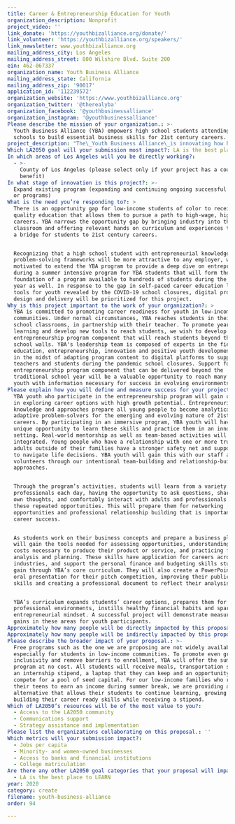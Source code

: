 ```yaml
---
title: Career & Entrepreneurship Education for Youth
organization_description: Nonprofit
project_video: ''
link_donate: 'https://youthbizalliance.org/donate/'
link_volunteer: 'https://youthbizalliance.org/speakers/'
link_newsletter: www.youthbizalliance.org
mailing_address_city: Los Angeles
mailing_address_street: 800 Wilshire Blvd. Suite 200
ein: 462-067337
organization_name: Youth Business Alliance
mailing_address_state: California
mailing_address_zip: '90017'
application_id: '112239572'
organization_website: 'https://www.youthbizalliance.org'
organization_twitter: '@therealyba'
organization_facebook: '@youthbusinessalliance'
organization_instagram: '@youthbusinessalliance'
Please describe the mission of your organization.: >-
  Youth Business Alliance (YBA) empowers high school students attending Title 1
  schools to build essential business skills for 21st century careers.
project_description: "The\_Youth Business Alliance\_is innovating how high school students prepare for college and their careers by providing a comprehensive curriculum addressing soft skills, career development, personal finance and entrepreneurship coupled with weekly guest presentations from industry professionals and hands-on field trips to corporate offices. YBA is seeking support to expand our program offerings digitally, so students can engage in self-paced learning and engage with our content and community in a flexible manner."
Which LA2050 goal will your submission most impact?: LA is the best place to CREATE
In which areas of Los Angeles will you be directly working?:
  - >-
    County of Los Angeles (please select only if your project has a countywide
    benefit)
In what stage of innovation is this project?: >-
  Expand existing program (expanding and continuing ongoing successful projects
  or programs)
What is the need you’re responding to?: >
  There is an opportunity gap for low-income students of color to receive a high
  quality education that allows them to pursue a path to high-wage, high-demand
  careers. YBA narrows the opportunity gap by bringing industry into the
  classroom and offering relevant hands on curriculum and experiences that build
  a bridge for students to 21st century careers. 


  Recognizing that a high school student with entrepreneurial knowledge and
  problem-solving frameworks will be more attractive to any employer, we were
  motivated to extend the YBA program to provide a deep dive on entrepreneurship
  during a summer intensive program for YBA students that will form the
  foundation of a program available to hundreds of students during the school
  year as well. In response to the gap in self-paced career education learning
  tools for youth revealed by the COVID-19 school closures, digital program
  design and delivery will be prioritized for this project.
Why is this project important to the work of your organization?: >
  YBA is committed to promoting career readiness for youth in low-income
  communities. Under normal circumstances, YBA reaches students in their high
  school classrooms, in partnership with their teacher. To promote year-round
  learning and develop new tools to reach students, we wish to develop an
  entrepreneurship program component that will reach students beyond their
  school walls. YBA's leadership team is composed of experts in the fields of
  education, entrepreneurship, innovation and positive youth development. YBA is
  in the midst of adapting program content to digital platforms to support our
  teachers and students during the pandemic school closures. Support for an
  entrepreneurship program component that can be delivered beyond the
  traditional school year will be a valuable opportunity to reach many more
  youth with information necessary for success in evolving environments.
Please explain how you will define and measure success for your project.: >
  YBA youth who participate in the entrepreneurship program will gain confidence
  in exploring career options with high growth potential. Entrepreneurial
  knowledge and approaches prepare all young people to become analytical and
  adaptive problem-solvers for the emerging and evolving nature of 21st century
  careers. By participating in an immersive program, YBA youth will have a
  unique opportunity to learn these skills and practice them in an innovative
  setting. Real-world mentorship as well as team-based activities will be
  integrated. Young people who have a relationship with one or more trusted
  adults outside of their families have a stronger safety net and support system
  to navigate life decisions. YBA youth will gain this with our staff and
  volunteers through our intentional team-building and relationship-building
  approaches.


  Through the program’s activities, students will learn from a variety of
  professionals each day, having the opportunity to ask questions, share their
  own thoughts, and comfortably interact with adults and professionals through
  these repeated opportunities. This will prepare them for networking
  opportunities and professional relationship building that is important to
  career success.


  As students work on their business concepts and prepare a business plan, they
  will gain the tools needed for assessing opportunities, understanding the
  costs necessary to produce their product or service, and practicing financial
  analysis and planning. These skills have application for careers across many
  industries, and support the personal finance and budgeting skills students
  gain through YBA’s core curriculum. They will also create a PowerPoint and
  oral presentation for their pitch competition, improving their public speaking
  skills and creating a professional document to reflect their analysis.


  YBA’s curriculum expands students’ career options, prepares them for
  professional environments, instills healthy financial habits and sparks the
  entrepreneurial mindset. A successful project will demonstrate measurable
  gains in these areas for youth participants. 
Approximately how many people will be directly impacted by this proposal?: '600'
Approximately how many people will be indirectly impacted by this proposal?: '1000'
Please describe the broader impact of your proposal.: >-
  Free programs such as the one we are proposing are not widely available,
  especially for students in low-income communities. To promote even greater
  inclusivity and remove barriers to enrollment, YBA will offer the summer
  program at no cost. All students will receive meals, transportation stipends,
  an internship stipend, a laptop that they can keep and an opportunity to
  compete for a pool of seed capital. For our low-income families who rely on
  their teens to earn an income during summer break, we are providing a viable
  alternative that allows their students to continue learning, growing and
  building their career ready skills while receiving a stipend.
Which of LA2050’s resources will be of the most value to you?:
  - Access to the LA2050 community
  - Communications support
  - Strategy assistance and implementation
Please list the organizations collaborating on this proposal.: ''
Which metrics will your submission impact?:
  - Jobs per capita
  - Minority- and women-owned businesses
  - Access to banks and financial institutions
  - College matriculation
Are there any other LA2050 goal categories that your proposal will impact?:
  - LA is the best place to LEARN
year: 2020
category: create
filename: youth-business-alliance
order: 94

---
```

